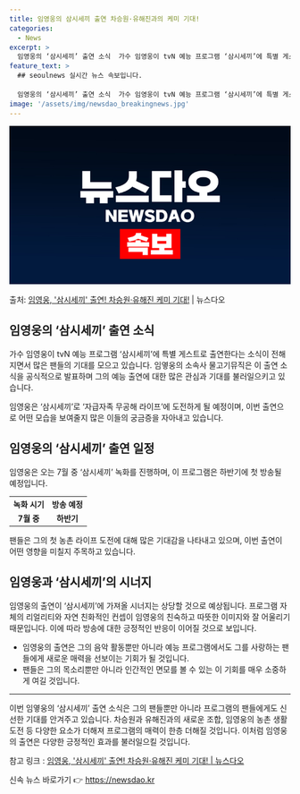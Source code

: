 ```yaml
---
title: 임영웅의 삼시세끼 출연 차승원·유해진과의 케미 기대!
categories:
  - News
excerpt: >
  임영웅의 ‘삼시세끼’ 출연 소식  가수 임영웅이 tvN 예능 프로그램 ‘삼시세끼’에 특별 게스트로 출연한다는…
feature_text: >
  ## seoulnews 실시간 뉴스 속보입니다.

  임영웅의 ‘삼시세끼’ 출연 소식  가수 임영웅이 tvN 예능 프로그램 ‘삼시세끼’에 특별 게스트로 출연한다는…
image: '/assets/img/newsdao_breakingnews.jpg'
---
```


![뉴스다오 속보](/assets/img/newsdao_breakingnews.jpg)

<p>출처: <a href="https://newsdao.kr/4521" rel="dofollow">임영웅, '삼시세끼' 출연! 차승원·유해진 케미 기대!</a> | 뉴스다오</p>

<h2 data-ke-size="size26">임영웅의 ‘삼시세끼’ 출연 소식</h2>
가수 임영웅이 tvN 예능 프로그램 ‘삼시세끼’에 특별 게스트로 출연한다는 소식이 전해지면서 많은 팬들의 기대를 모으고 있습니다. 임옇웅의 소속사 물고기뮤직은 이 출연 소식을 공식적으로 발표하며 그의 예능 출연에 대한 많은 관심과 기대를 불러일으키고 있습니다.

<p data-ke-size="size16">임영웅은 ‘삼시세끼’로 ‘자급자족 무공해 라이프’에 도전하게 될 예정이며, 이번 출연으로 어떤 모습을 보여줄지 많은 이들의 궁금증을 자아내고 있습니다.</p>

<h2 data-ke-size="size26">임영웅의 ‘삼시세끼’ 출연 일정</h2>
임영웅은 오는 7월 중 ‘삼시세끼’ 녹화를 진행하며, 이 프로그램은 하반기에 첫 방송될 예정입니다.

<table>
	<tr>
		<th>녹화 시기</th>
		<th>방송 예정</th>
	</tr>
	<tr>
		<td style="text-align: center; height: 17px;"><b>7월 중</b></td>
		<td style="text-align: center; height: 17px;"><b>하반기</b></td>
	</tr>
</table>

<p data-ke-size="size16">팬들은 그의 첫 농촌 라이프 도전에 대해 많은 기대감을 나타내고 있으며, 이번 출연이 어떤 영향을 미칠지 주목하고 있습니다.</p>

<h2 data-ke-size="size26">임영웅과 ‘삼시세끼’의 시너지</h2>
임영웅의 출연이 ‘삼시세끼’에 가져올 시너지는 상당할 것으로 예상됩니다. 프로그램 자체의 리얼리티와 자연 친화적인 컨셉이 임영웅의 친숙하고 따뜻한 이미지와 잘 어울리기 때문입니다. 이에 따라 방송에 대한 긍정적인 반응이 이어질 것으로 보입니다.

<ul>
	<li>임영웅의 출연은 그의 음악 활동뿐만 아니라 예능 프로그램에서도 그를 사랑하는 팬들에게 새로운 매력을 선보이는 기회가 될 것입니다.</li>
	<li>팬들은 그의 목소리뿐만 아니라 인간적인 면모를 볼 수 있는 이 기회를 매우 소중하게 여길 것입니다.</li>
</ul>

<hr>

이번 임옇웅의 ‘삼시세끼’ 출연 소식은 그의 팬들뿐만 아니라 프로그램의 팬들에게도 신선한 기대를 안겨주고 있습니다. 차승원과 유해진과의 새로운 조합, 임영웅의 농촌 생활 도전 등 다양한 요소가 더해져 프로그램의 매력이 한층 더해질 것입니다. 이처럼 임영웅의 출연은 다양한 긍정적인 효과를 불러일으킬 것입니다.

참고 링크 : <a href="https://newsdao.kr/4521">임영웅, '삼시세끼' 출연! 차승원·유해진 케미 기대! | 뉴스다오</a> 

신속 뉴스 바로가기 👉 <a href="https://newsdao.kr" rel="dofollow">https://newsdao.kr</a>


